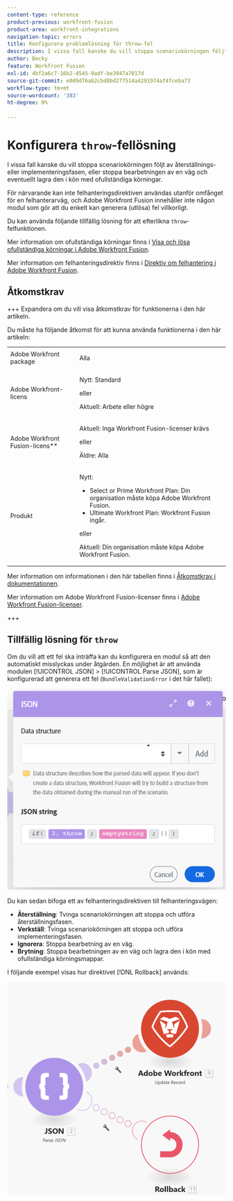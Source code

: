 ```yaml
---
content-type: reference
product-previous: workfront-fusion
product-area: workfront-integrations
navigation-topic: errors
title: Konfigurera problemlösning för throw-fel
description: I vissa fall kanske du vill stoppa scenariokörningen följt av återställnings- eller implementeringsfasen eller stoppa bearbetningen av en väg och eventuellt lagra den i kön för Visa och lösa ofullständiga körningar i Adobe Workfront Fusion.
author: Becky
feature: Workfront Fusion
exl-id: 4bf2a6c7-16b2-4545-9adf-be3947a7017d
source-git-commit: e0d9d76ab2cbd8bd277514a4291974af4fceba73
workflow-type: tm+mt
source-wordcount: '383'
ht-degree: 0%

---
```


# Konfigurera `throw`-fellösning

I vissa fall kanske du vill stoppa scenariokörningen följt av återställnings- eller implementeringsfasen, eller stoppa bearbetningen av en väg och eventuellt lagra den i kön med ofullständiga körningar.

För närvarande kan inte felhanteringsdirektiven användas utanför omfånget för en felhanterarväg, och Adobe Workfront Fusion innehåller inte någon modul som gör att du enkelt kan generera (utlösa) fel villkorligt.

Du kan använda följande tillfällig lösning för att efterlikna `throw`-felfunktionen.

Mer information om ofullständiga körningar finns i [Visa och lösa ofullständiga körningar i Adobe Workfront Fusion](/help/workfront-fusion/manage-scenarios/view-and-resolve-incomplete-executions.md).

Mer information om felhanteringsdirektiv finns i [Direktiv om felhantering i Adobe Workfront Fusion](/help/workfront-fusion/references/errors/directives-for-error-handling.md).

## Åtkomstkrav

+++ Expandera om du vill visa åtkomstkrav för funktionerna i den här artikeln.

Du måste ha följande åtkomst för att kunna använda funktionerna i den här artikeln:

<table style="table-layout:auto">
 <col> 
 <col> 
 <tbody> 
  <tr> 
   <td role="rowheader">Adobe Workfront package 
   <td> <p>Alla</p> </td> 
  </tr> 
  <tr data-mc-conditions=""> 
   <td role="rowheader">Adobe Workfront-licens</td> 
   <td> <p>Nytt: Standard</p><p>eller</p><p>Aktuell: Arbete eller högre</p> </td> 
  </tr> 
  <tr> 
   <td role="rowheader">Adobe Workfront Fusion-licens**</td> 
   <td>
   <p>Aktuell: Inga Workfront Fusion-licenser krävs</p>
   <p>eller</p>
   <p>Äldre: Alla </p>
   </td> 
  </tr> 
  <tr> 
   <td role="rowheader">Produkt</td> 
   <td>
   <p>Nytt:</p> <ul><li>Select or Prime Workfront Plan: Din organisation måste köpa Adobe Workfront Fusion.</li><li>Ultimate Workfront Plan: Workfront Fusion ingår.</li></ul>
   <p>eller</p>
   <p>Aktuell: Din organisation måste köpa Adobe Workfront Fusion.</p>
   </td> 
  </tr>
 </tbody> 
</table>

Mer information om informationen i den här tabellen finns i [Åtkomstkrav i dokumentationen](/help/workfront-fusion/references/licenses-and-roles/access-level-requirements-in-documentation.md).

Mer information om Adobe Workfront Fusion-licenser finns i [Adobe Workfront Fusion-licenser](/help/workfront-fusion/set-up-and-manage-workfront-fusion/licensing-operations-overview/license-automation-vs-integration.md).

+++

## Tillfällig lösning för `throw`

Om du vill att ett fel ska inträffa kan du konfigurera en modul så att den automatiskt misslyckas under åtgärden. En möjlighet är att använda modulen [!UICONTROL JSON] > [!UICONTROL Parse JSON], som är konfigurerad att generera ett fel (`BundleValidationError` i det här fallet):

![JSON-fel](assets/json-parse-json.png)

Du kan sedan bifoga ett av felhanteringsdirektiven till felhanteringsvägen:

* **Återställning**: Tvinga scenariokörningen att stoppa och utföra återställningsfasen.
* **Verkställ**: Tvinga scenariokörningen att stoppa och utföra implementeringsfasen.
* **Ignorera**: Stoppa bearbetning av en väg.
* **Brytning**: Stoppa bearbetningen av en väg och lagra den i kön med ofullständiga körningsmappar.

I följande exempel visas hur direktivet [!DNL Rollback] används:

![Återställningsdirektiv](assets/rollback-directive.png)
